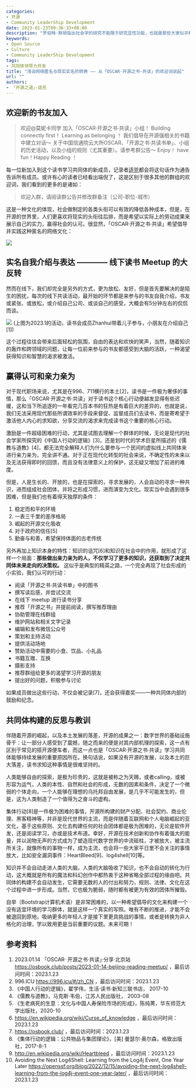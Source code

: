 ```yaml
---
categories:
- 开源
- Community LeaderShip Development
date: 2023-01-23T09:36:33+08:00
description: "罗伯特·默顿指出社会学的研究不能限于研究显性功能，也就是那些大家似乎都可以看得见的现象，某个开源项目可以解决什么问题，能够节省成本，而更为重要的任务是发现和探讨不为目标制定者和执行者所发觉，而事实上已产生结果或客观效果的潜功能，即研究社会行为的非预期的后果[3]。读书会并非看起来仅仅只有读书那么的简单，加上开源就更加的令人着迷不已。"
keywords:
- Open Source
- Culture
- Community LeaderShip Development
tags:
- 共同体领导力开发
title: "浅谈网络匿名与现实实名的转换 —— 从「OSCAR·开源之书·共读」的欢迎词说起"
url: ""
authors:
- 「开源之道」·适兕
---
```

## 欢迎新的书友加入

> 欢迎@莫妮卡同学 加入「OSCAR·开源之书·共读」小组！
> Building connectly first！ Learning as belonging ！ 
> 我们倡导在开源强相关的书籍中建立对话～
> 关于中国信通院云大所OSCAR、「开源之书·共读书单」、小组的历史活动，以及小组的规则（尤其重要）。请参考群公告～
> Enjoy！ have fun！Happy Reading ！ 

每一位新加入到这个读书学习共同体的新成员，记录者[适兕](/all_about_kuosi/)都会将这句话作为通告告诉所有成员。或许有心的读者已经看出端倪了，这是区别于很多其他的群组的欢迎词，我们看到的更多的是诸如：

> 欢迎入群，请阅读群公告并修改群备注（公司-职位-城市）

这是一种文化的体现，社会做制定的各类头衔可以有效的降低各种成本，但是，在开源的世界里，人们更喜欢将现实的头衔往后排，而是希望以实际上的劳动成果来展示自己的实力，赢得社会的认可。很显然，「OSCAR·开源之书·共读」希望倡导并实践这种匿名的网络文化：

![](/images/green-book-quotes.jpg)

## 实名自我介绍与表达 ———— 线下读书 Meetup 的大反转

然而在线下，我们却完全是另外的方式，更为放松、友好，但是首先要解决的是陌生的困扰，每次的线下共读活动，最开始的环节都是来参与的书友自我介绍，书友或紧张、或放松，或介绍自己公司、或谈自己的感受，大概会有5分钟左右的侃侃而谈。

![](/images/2023-01-osbook-meetup-selfintroduce.jpeg)
(上图为2023.1的活动，读书会成员Zhanhui带着儿子参与，小朋友在介绍自己[1])

这个过程往往会带来后面轻松的氛围，自由的表达和欢快的笑声，当然，随着知识的轰炸和跨领域的问题，让每一位前来参与的书友都感受到大脑的活跃，一种渴望获得知识和智慧的渴求被激活。

## 赢得认可和亲力亲为

对于现代职场来说，尤其是在996、711横行的本土[2]，读书是一件极为奢侈的事情，那么「OSCAR·开源之书·共读」对于读书这个核心行动便越发显得有些迟缓，这和当下所追逐的一年看完几百本书的狂热是有着巨大的差异的，也就是说，我们无法采用现代那些所谓效率的手段来督促、监督成员们去读书，而是寄希望于激活他人内心的求知欲，分享交流的渴求来完成读书这个重要的核心行动。

激励是一件超级困难的行动，尤其是试图去理解一个群体的时候，无论是现代的社会学家所探究的《中国人行动的逻辑》[3]，还是划时代的学术巨星所描述的《儒教与道教》[4]，都无法完全解释人们为什么要参与一个民间的虚拟线上共同体来进行亲力亲为，完全讲不通。对于正在现代化转型的社会来说，不确定性的未来以及无法获得即时的回馈，而且没有法律意义上的保护，这无疑又增加了前进的难度。

但是，人是生长的、开放的，也是在探索的，寻求发展的，人会自动的寻求一种共识，进而组成社会团体，并将之形成习惯，进而演变为文化。现实当中会遇到很多困难，但是我们也有着得天独厚的条件：

1. 稳定而和平的环境
2. 一表三千里的差序格局
3. 崛起的开源文化吸收
4. 对于政府的信任[5]
5. 勤奋与和善，希望保持体面的古老传统

另外再加上知识本身的特性：知识的诅咒[6]和知识在社会中的作用，就形成了这样一个局面：**那些做出亲力亲为的人，不仅学习了更多的知识，还获取到了决定共同体未来走向的决策权。** 这似乎是典型的精英之路，一个完全再现了社会形成的小实验，我们认可的行动：

* 阅读「开源之书·共读书单」中的图书
* 撰写读后感，并尝试交流
* 在线下 meetup 进行读书分享
* 推荐「开源之书」并提前阅读，撰写推荐理由
* 协助管理在线群组
* 维护网站和相关文字记录
* 编辑和发布微信公众号
* 策划和主持活动
* 提供活动场地
* 赞助活动中需要的小食、饮品、小礼品
* 书籍互赠、互换
* 摄影支持
* 推荐群组给更多的渴望学习开源的朋友
* 提出好的问题，积极参与讨论

如果成员做出这些行动，不仅会被记录[7]，还会获得嘉奖——一种共同体内部的鼓励和纪念。

## 共同体构建的反思与教训

伴随着开源的崛起，以及本土发展的落差，开源的成果之一：数字世界的基础设施骨干：让一部分人感受到了震撼，随之而来的便是对其内部机理的探索，这一点有区别于常见的搭开源便车者，而这一点也是「OSCAR·开源之书·共读」学习共同体能够持续发展的重要原因所在。换句话说，如果没有开源的发展，以及本土的巨大落差，读书求知这种事情是很难坚持的。

人类能够自由的探索，是极为珍贵的，这就是被称之为天赐，或者calling，或被形容为运气，人类的本性、自然和社会的形成，无数的因素和条件，决定了一个微弱的个体走向，一个人能够在理想的乌托邦自由发展，是几乎不可能发生的，但是，这为人类制造了一个值得为之奋斗的虚构。

集体行动[8]是一件极为困难的事情，开源所构建的财产分配、社会契约、商业伦理、黑客精神等，并非是现代世界的主流，而是伴随着互联网和个人电脑崛起的亚文化，基于这些原则、文化去构建任何的社会团体都是极为困难的，无论是软件开发，还是阅读学习，亦或是技术布道。幸好，开源在技术创新和协作有着强大的能量，并以润物无声的方式成为了塑造现代数字世界的中流砥柱，才被放大，被主流所关注，就像所有的事物一样，成为主流，也会将一些大家平日里不会关注的事情放大，比如安全漏洞事件：HeartBleed[9]、log4shell[10]等。

知识并不会自动走进人类的大脑，人类的大脑吸收了知识，也不会自动的转化为行动，这大概就是所有的魔法和科幻创作中都热衷于这种省略全部过程的缘由吧。共同体的构建不会自动发生，它需要无数的人的付出和努力，规则、法律、文化在这个过程中进一步形成。当然，它也极为脆弱，随时都有被更为有效的团体所摧毁。

自举（Bootstrap计算机术语）是非常困难的，以一种希望倡导的文化来构建一个没有适宜环境的学习群体，就是这样一个真实的写照。唯有不断的推进，才能不会被退回到原地，吸纳更多的年轻人才是接下里更具挑战的事情，或者是转换为非人格化的治理，学以致用更是当前重要的议题。未来可期！

## 参考资料

1. 2023.01.14 「OSCAR· 开源之书·共读」·分享·北京站 https://osbook.club/posts/2023-01-14-beijing-reading-meetup/ ，最后访问时间：2023.1.23
2. 996.ICU https://996.icu/#/zh_CN  ，最后访问时间：2023.1.23
3. 《中国人行动的逻辑》，翟学伟，生活·读书·新知三联书店， 2017-10
4. 《儒教与道教》，马克斯·韦伯，江苏人民出版社， 2003-08 
5. 《生老病死的生意：文化与中国人寿保险市场的形成》，陈纯菁，华东师范大学出版社，2020-10
6. https://en.wikipedia.org/wiki/Curse_of_knowledge ，最后访问时间：2023.1.23
7. https://osbook.club/ ，最后访问时间：2023.1.23
8. 《集体行动的逻辑：公共物品与集团理论》，[美] 曼瑟尔·奥尔森，格致出版社，2017-8-1
9. http://en.wikipedia.org/wiki/Heartbleed ，最后访问时间：2023.1.23
10. Avoiding the Next Log4Shell: Learning from the Log4j Event, One Year Later https://openssf.org/blog/2022/12/15/avoiding-the-next-log4shell-learning-from-the-log4j-event-one-year-later/ ，最后访问时间：2023.1.23